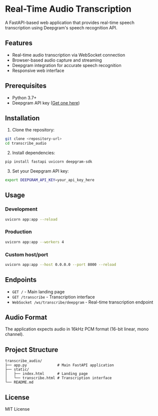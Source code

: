 # Real-Time Audio Transcription

A FastAPI-based web application that provides real-time speech transcription using Deepgram's speech recognition API.

## Features

- Real-time audio transcription via WebSocket connection
- Browser-based audio capture and streaming
- Deepgram integration for accurate speech recognition
- Responsive web interface

## Prerequisites

- Python 3.7+
- Deepgram API key ([Get one here](https://deepgram.com/))

## Installation

1. Clone the repository:
```bash
git clone <repository-url>
cd transcribe_audio
```

2. Install dependencies:
```bash
pip install fastapi uvicorn deepgram-sdk
```

3. Set your Deepgram API key:
```bash
export DEEPGRAM_API_KEY=your_api_key_here
```

## Usage

### Development
```bash
uvicorn app:app --reload
```

### Production
```bash
uvicorn app:app --workers 4
```

### Custom host/port
```bash
uvicorn app:app --host 0.0.0.0 --port 8000 --reload
```

## Endpoints

- `GET /` - Main landing page
- `GET /transcribe` - Transcription interface
- `WebSocket /ws/transcribe/deepgram` - Real-time transcription endpoint

## Audio Format

The application expects audio in 16kHz PCM format (16-bit linear, mono channel).

## Project Structure

```
transcribe_audio/
├── app.py              # Main FastAPI application
├── static/
│   ├── index.html      # Landing page
│   └── transcribe.html # Transcription interface
└── README.md
```

## License

MIT License